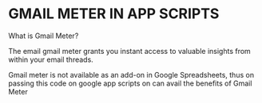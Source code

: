 # GMAIL METER IN APP SCRIPTS

What is Gmail Meter?

The email gmail meter grants you instant access to valuable insights from within your email threads.

Gmail meter is not available as an add-on in Google Spreadsheets, thus on passing this code on google app scripts on can avail the benefits of Gmail Meter
